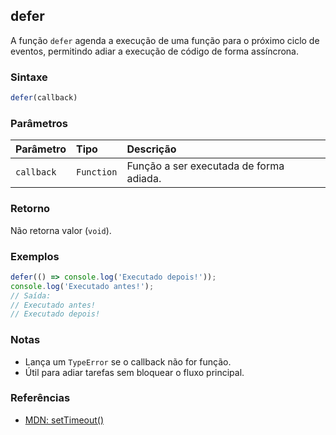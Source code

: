 ## defer

A função `defer` agenda a execução de uma função para o próximo ciclo de eventos, permitindo adiar a execução de código de forma assíncrona.

### Sintaxe

```typescript
defer(callback)
```

### Parâmetros

| Parâmetro   | Tipo       | Descrição                                 |
| :-----------| :----------| :-----------------------------------------|
| `callback`  | `Function` | Função a ser executada de forma adiada.   |

### Retorno

Não retorna valor (`void`).

### Exemplos

```typescript
defer(() => console.log('Executado depois!'));
console.log('Executado antes!');
// Saída:
// Executado antes!
// Executado depois!
```

### Notas

- Lança um `TypeError` se o callback não for função.
- Útil para adiar tarefas sem bloquear o fluxo principal.

### Referências
- [MDN: setTimeout()](https://developer.mozilla.org/pt-BR/docs/Web/API/setTimeout)